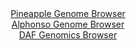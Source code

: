 <div id="Pineapple_Genome_Browser" align="center">
  <a href="https://igv.org/app/?sessionURL=blob:zZJdb5swFIb_i6VWm0T4LBCQqol.pWmjpktGs6WqkCGGWAXbtQ00jfLfd1Zt2s0qNRebJnFhjgx.38fPFnVEKsoZipFrOr7pOMhAas37OW5ETW5wQxSKS1wrYiBJSiIJKwiKt6jESuN0NoEv11oLFVsW1WLQYFZxU3kmbvALZ7hXZsEb65TXNc65xJpLZZ1I3HGLVt2gJzkWwoSzPdO3VlhjC9dizZniliCsynr4X_ZrlFWE8YZkTVtr.hoggzyQcWWW.FOymCdFQZS6Jpvx6ji5Hid33nm6HAWny3R6uUiDxeGcVgzrVpLjTjwmsyCd92lTnk.n3niZts1YHrgnTPUH3tnh.bOgkqhjJ3SGXmR7rg9oKFuR5_.pNTx0z.ZptFwkB.7FxWgilpuJN4M11L6aDEc3zuh2dvRG.52Bal604AMq1jKMHdvw7MDw3WDwY.kMDduOgJHkFMX3DwbSEhePsP1.i_RGgDVIkaf2VSADcbkiEsWDyLZDJ4pc_yg8sqPI2Rlb1Mr67wG.SGdRaLuJ6wZZSWsNSq8yxYQyMWNmV5Rm9bIn0T6fzr8Wo7PpZvZyJvIRAKWXT2v2dJ223_5IMwACcPjrNULV92T6J_a9J4ip832VE144nJ_g6GrxmUe0PAVAYXQ3.dJK_7F6E9B.cEouG6xhP0zg9adxHZYUMw2Djiqa05rqzQI48h7FjuuBuKjgNQcTkazyD7ZhG45vf_wtqLd72H0H">Pineapple Genome Browser</a>
</div>
<div id="Alphonso_Genome_Browser" align="center">
  <a href="https://igv.org/app/?sessionURL=blob:zZLRbpswGEbfxVKrTSJgoCEFqZrSrEnTNM3UFFBTVciAIW6N7dgOaRrl3edVm3bTSc3Fpklc2L8M_r7D2YEWS0U4AxHwbLdruy6wgFryzRw1guIb1GAFogpRhS0gcYUlZgUG0Q5USGkU316bN5daCxU5DtGi0yBWc1v5NmrQK2doo.yCN86AU4pyLpHmUjnnErXcIXXb2eAcCWGbu32765RIIwdRseRMcUdgVmcb873s1yirMeMNzpo11eQtQGbymIylXaEv_XTeLwqs1ARvx.VZfzLuJ_5FvBgFg0U8u0zjID2ek5ohvZb47Mg73.J8dtLPN893qUfMvpkmo7m7zSfldHrkfz2.eBFEYnXm9txTP4S.e2rgEFbil_.pt3nIgd239ezIG96Pr4QoaHoZ6GkcD5KnJEjZIn63eQj2FqC8WBsbQLGUvciFlg8Dq.sFnR9L99SCMDR8JCcgeni0gJaoeDbHH3ZAb4VxBii8Wr_pYwEuSyxB1Akh7Llh6HVPeicwDN29tQNrSf8e3GF8G_ag1_e8IKsI1UboMlNMKBsxZrdFZdevB9J8MixHd_MaJ0k8IlRV99VwIhersu424z_QtIC5_O0XmqofyfRPzPtIEFvnh.p2.21W3fSuhvwcahoOV8.DPBiWaSuS._fweNCUPQxNxWWDtDlvJmb707cWSYKYNoOWKJITSvQ2NRT5BkSu5xttQcEpNx4CWeefoAUttws__9bT3z_uvwM-">Alphonso Genome Browser</a>
</div>


<div id="DAF_Genomics_Browser" align="center">
  <a href="https://igv.org/app/?sessionURL=blob:tZFra9swFIb_i6D95Kt8qw1hmK3ZsrQZq.uFppRwZh_HZrbkSnKSNuS_T3gthV0Ygw4kocO5vK_0HMgWhWw4IwmhlhtYrksMImu.y6DrW1xAh5IkFbQSDSKwQoGsQJIcSAVSQX51oTtrpXqZ2HYJlblBxrumkJb0LOhNyQdVoy41qQUdPHIGO2kVvNPFCmxo.5ozyW0oCpTSdOwe2Wa9A30859bjSFx3Q6uaUXWtTWhjpVWBdtuwEvd_MfIflPVq3qTLLB375_gwKyfpfJZ.8c7z1fvw7Sr_9GGZh8vTrNkwUIPAyer6hE6nezULLrZxv73UEV4GaoHT8Pqxujnx3p2e7_tGoJy4kXvmxQ4NKDkapOXFoDGQohZu4vpGRM8M6vvm09ULQv0Pgjckub0ziBJQfNPltweiHnoNi0i8H0ZuBuGiREESM3acyI1jGviR78SxezQOZBDtK9Oc5ldx5NCU0tD6Cp3Wr5p2_EIt9GvytVD.NFnvf0XFs3TBYc4.z1De3H.sMhgqFfbDwpG_xeRp9398VsVFB0qnfoRPUKDVah0y9ULFO94dvwM-">DAF Genomics Browser</a>
</div>
